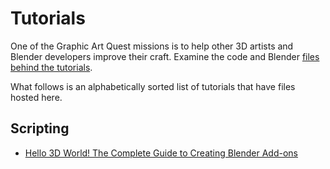 # Tutorials

One of the Graphic Art Quest missions is to help other 3D artists and Blender developers improve their craft. Examine the code and Blender [files behind the tutorials](https://graphicartquest.com/tutorials/).

What follows is an alphabetically sorted list of tutorials that have files hosted here.

## Scripting
- [Hello 3D World! The Complete Guide to Creating Blender Add-ons](https://graphicartquest.com/scripting/complete-guide-to-creating-blender-addons/)